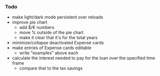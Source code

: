 ### Todo

- make light/dark mode persistent over reloads
- improve pie chart
  - add $/€ numbers
  - move % outside of the pie chart
  - make it clear that it's for the total years
- minimize/collapse deactivated Expense cards
- make entries of Expense cards editable
  - write "examples" above each
- calculate the interest needed to pay for the loan over the specified time frame
  - compare that to the tax savings
